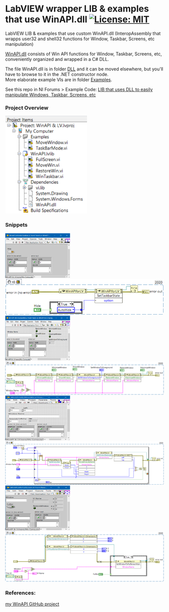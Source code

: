 # LabVIEW wrapper LIB & examples that use WinAPI.dll [![License: MIT](https://img.shields.io/badge/License-MIT-blue.svg)](https://github.com/etfovac/WinAPI-LV/blob/master/LICENSE)
 LabVIEW LIB & examples that use custom WinAPI.dll (InteropAssembly that wrapps user32 and shell32 functions for Window, Taskbar, Screens, etc manipulation) 
 
[WinAPI.dll](https://etfovac.github.io/WinAPI/) consists of Win API functions for Window, Taskbar, Screens, etc, conveniently organized and wrapped in a C# DLL.

The file WinAPI.dll is in folder [DLL](/DLL/) and it can be moved elsewhere, but you'll have to browse to it in the .NET constructor node.  
More elaborate example VIs are in folder [Examples](/Examples/).

See this repo in NI Forums > Example Code: <a href="https://forums.ni.com/t5/Example-Code/LIB-that-uses-DLL-to-easily-manipulate-Windows-Taskbar-Screens/ta-p/4076017">LIB that uses DLL to easily manipulate Windows, Taskbar, Screens, etc</a>  

### Project Overview
<img src="./graphics/ProjectOverview.png" alt="Project Overview" width="260" height="310">  

### Snippets  
<img src="./graphics/WinTaskbar_FP.png" alt="WinTaskbar_FP" width="206" height="142">  
<img src="./graphics/WinTaskbar.png" alt="WinTaskbar">  
<img src="./graphics/RestoreWin_FP.png" alt="RestoreWin_FP" width="206" height="142">  
<img src="./graphics/RestoreWin.png" alt="RestoreWin">  
<img src="./graphics/MoveWin_FP.png" alt="MoveWin_FP" width="206" height="142">  
<img src="./graphics/MoveWin.png" alt="MoveWin">  
<img src="./graphics/FullScreen_FP.png" alt="FullScreen_FP" width="206" height="142">  
<img src="./graphics/FullScreen.png" alt="FullScreen">  

### References:  
<a href="https://etfovac.github.io/WinAPI/">my WinAPI GitHub project</a>
